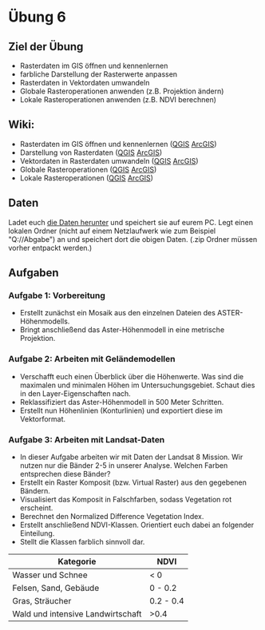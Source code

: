 # Übung 6
## Ziel der Übung
* Rasterdaten im GIS öffnen und kennenlernen
* farbliche Darstellung der Rasterwerte anpassen
* Rasterdaten in Vektordaten umwandeln
* Globale Rasteroperationen anwenden (z.B. Projektion ändern)
* Lokale Rasteroperationen anwenden (z.B. NDVI berechnen)

## Wiki:
* Rasterdaten im GIS öffnen und kennenlernen ([QGIS](https://courses.gistools.geog.uni-heidelberg.de/giscience/gis-einfuehrung/wikis/qgis-Layer-Konzept) [ArcGIS](https://courses.gistools.geog.uni-heidelberg.de/giscience/gis-einfuehrung/wikis/arcgis-Layer-Konzept))
* Darstellung von Rasterdaten ([QGIS](https://courses.gistools.geog.uni-heidelberg.de/giscience/gis-einfuehrung/wikis/qgis-Rasterdarstellung) [ArcGIS](https://courses.gistools.geog.uni-heidelberg.de/giscience/gis-einfuehrung/wikis/arcgis-Rasterdarstellung))
* Vektordaten in Rasterdaten umwandeln ([QGIS](https://courses.gistools.geog.uni-heidelberg.de/giscience/gis-einfuehrung/wikis/qgis-Konvertierung) [ArcGIS](https://courses.gistools.geog.uni-heidelberg.de/giscience/gis-einfuehrung/wikis/arcgis-Konvertierung))
* Globale Rasteroperationen ([QGIS](https://courses.gistools.geog.uni-heidelberg.de/giscience/gis-einfuehrung/wikis/qgis-Globale-Funktionen) [ArcGIS](https://courses.gistools.geog.uni-heidelberg.de/giscience/gis-einfuehrung/wikis/arcgis-Globale-Funktionen))
* Lokale Rasteroperationen ([QGIS](https://courses.gistools.geog.uni-heidelberg.de/giscience/gis-einfuehrung/wikis/qgis-Lokale-Funktionen) [ArcGIS](https://courses.gistools.geog.uni-heidelberg.de/giscience/gis-einfuehrung/wikis/arcgis-Lokale-Funktionen))

## Daten
Ladet euch [die Daten herunter](exercise_06_data.zip) und speichert sie auf eurem PC. Legt einen lokalen Ordner (nicht auf einem Netzlaufwerk wie zum Beispiel "Q://Abgabe") an und speichert dort die obigen Daten. (.zip Ordner müssen vorher entpackt werden.)

## Aufgaben
### Aufgabe 1: Vorbereitung
* Erstellt zunächst ein Mosaik aus den einzelnen Dateien des ASTER-Höhenmodells.
* Bringt anschließend das Aster-Höhenmodell in eine metrische Projektion.

### Aufgabe 2: Arbeiten mit Geländemodellen
* Verschafft euch einen Überblick über die Höhenwerte. Was sind die maximalen und minimalen Höhen im Untersuchungsgebiet. Schaut dies in den Layer-Eigenschaften nach.
* Reklassifiziert das Aster-Höhenmodell in 500 Meter Schritten.
* Erstellt nun Höhenlinien (Konturlinien) und exportiert diese im Vektorformat.

### Aufgabe 3: Arbeiten mit Landsat-Daten
* In dieser Aufgabe arbeiten wir mit Daten der Landsat 8 Mission. Wir nutzen nur die Bänder 2-5 in unserer Analyse. Welchen Farben entsprechen diese Bänder?
* Erstellt ein Raster Komposit (bzw. Virtual Raster) aus den gegebenen Bändern.
* Visualisiert das Komposit in Falschfarben, sodass Vegetation rot erscheint.
* Berechnet den Normalized Difference Vegetation Index.
* Erstellt anschließend NDVI-Klassen. Orientiert euch dabei an folgender Einteilung.
* Stellt die Klassen farblich sinnvoll dar.

| Kategorie | NDVI |
| --- | --- |
|Wasser und Schnee| < 0 |
| Felsen, Sand, Gebäude | 0 - 0.2 |
| Gras, Sträucher | 0.2 - 0.4 |
| Wald und intensive Landwirtschaft | >0.4 |
